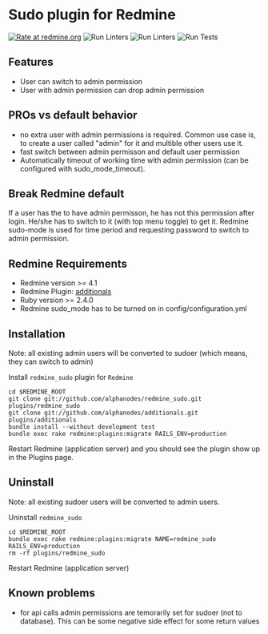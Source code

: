 Sudo plugin for Redmine
==================================

[![Rate at redmine.org](https://img.shields.io/badge/rate%20at-redmine.org-blue.svg?style=flat)](https://www.redmine.org/plugins/redmine_sudo) ![Run Linters](https://github.com/AlphaNodes/redmine_sudo/workflows/Run%20Linters/badge.svg) ![Run Linters](https://github.com/AlphaNodes/redmine_sudo/workflows/Run%20Brakeman/badge.svg) ![Run Tests](https://github.com/AlphaNodes/redmine_sudo/workflows/Test/badge.svg)

Features
--------

* User can switch to admin permission
* User with admin permission can drop admin permission

PROs vs default behavior
------------------------

* no extra user with admin permissions is required. Common use case is, to create a user called "admin" for it and multible other users use it.
* fast switch between admin permisson and default user permission
* Automatically timeout of working time with admin permission (can be configured with sudo_mode_timeout).

Break Redmine default
---------------------

If a user has the to have admin permisson, he has not this permission after login. He/she has to switch to it (with top menu toggle) to get it. Redmine sudo-mode is used for time period and requesting password to switch to admin permission.


Redmine Requirements
--------------------

* Redmine version >= 4.1
* Redmine Plugin: [additionals](https://github.com/alphanodes/additionals)
* Ruby version >= 2.4.0
* Redmine sudo_mode has to be turned on in config/configuration.yml


Installation
------------

Note: all existing admin users will be converted to sudoer (which means, they can switch to admin)

Install ``redmine_sudo`` plugin for `Redmine`

    cd $REDMINE_ROOT
    git clone git://github.com/alphanodes/redmine_sudo.git plugins/redmine_sudo
    git clone git://github.com/alphanodes/additionals.git plugins/additionals
    bundle install --without development test
    bundle exec rake redmine:plugins:migrate RAILS_ENV=production

Restart Redmine (application server) and you should see the plugin show up in the Plugins page.


Uninstall
---------

Note: all existing sudoer users will be converted to admin users.

Uninstall ``redmine_sudo``

    cd $REDMINE_ROOT
    bundle exec rake redmine:plugins:migrate NAME=redmine_sudo RAILS_ENV=production
    rm -rf plugins/redmine_sudo

Restart Redmine (application server)


Known problems
--------------

* for api calls admin permissions are temorarily set for sudoer (not to database). This can be some negative side effect for some return values
